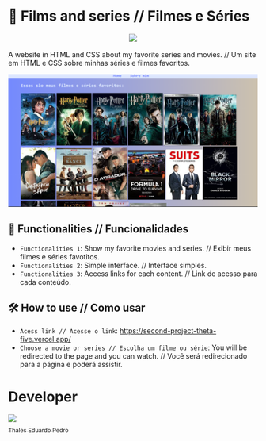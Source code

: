 # 🎥 Films and series // Filmes e Séries
<p align="center">
<img loading="lazy" src="http://img.shields.io/static/v1?label=status&message=under%20devolopment&color=GREEN&style=for-the-badge"/>
</p>

 A website in HTML and CSS about my favorite series and movies. // Um site em HTML e CSS sobre  minhas séries e filmes favoritos.

 ![Filmes Preview](Series.png)

 ## 🔨 Functionalities // Funcionalidades
- `Functionalities 1`: Show my favorite movies and series. // Exibir meus filmes e séries favotitos.
- `Functionalities 2`: Simple interface. // Interface simples.
- `Functionalities 3`: Access links for each content. // Link de acesso para cada conteúdo.

## 🛠️ How to use // Como usar
- `Acess link // Acesse o link`: https://second-project-theta-five.vercel.app/
- `Choose a movie or series // Escolha um filme ou série`: You will be redirected to the page and you can watch. // Você será redirecionado para a página e poderá assistir.

 # Developer
 [<img loading="lazy" src="https://avatars.githubusercontent.com/u/89024257?v=4" width=115><br><sub>Thales Eduardo Pedro</sub>](https://github.com/thales32k0)
